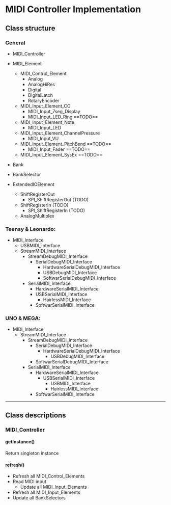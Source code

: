 # MIDI Controller Implementation

## Class structure

### General
- MIDI_Controller

- MIDI_Element
    - MIDI_Control_Element
        - Analog
        - AnalogHiRes
        - Digital
        - DigitalLatch
        - RotaryEncoder
    - MIDI_Input_Element_CC
        - MIDI_Input_7seg_Display
        - MIDI_Input_LED_Ring      ==TODO==
    - MIDI_Input_Element_Note
        - MIDI_Input_LED
    - MIDI_Input_Element_ChannelPressure
        - MIDI_Input_VU
    - MIDI_Input_Element_PitchBend ==TODO==
        - MIDI_Input_Fader	==TODO==
    - MIDI_Input_Element_SysEx	==TODO==

- Bank 

- BankSelector

- ExtendedIOElement
    - ShiftRegisterOut
        - SPI_ShiftRegisterOut    (TODO)
    - ShiftRegisterIn             (TODO)
        - SPI_ShiftRegisterIn     (TODO)
    - AnalogMultiplex


### Teensy & Leonardo:
- MIDI_Interface
    - USBMIDI_Interface
    - StreamMIDI_Interface
         - StreamDebugMIDI_Interface
             - SerialDebugMIDI_Interface
                 - HardwareSerialDebugMIDI_Interface
                 - USBDebugMIDI_Interface
                 - SoftwarSerialDebugMIDI_Interface
        - SerialMIDI_Interface
             - HardwareSerialMIDI_Interface
             - USBSerialMIDI_Interface
                 - HairlessMIDI_Interface
             - SoftwarSerialMIDI_Interface

### UNO & MEGA:
- MIDI_Interface
    - StreamMIDI_Interface
        - StreamDebugMIDI_Interface
            - SerialDebugMIDI_Interface
                - HardwareSerialDebugMIDI_Interface
                    - USBDebugMIDI_Interface
            - SoftwarSerialDebugMIDI_Interface
        - SerialMIDI_Interface
            - HardwareSerialMIDI_Interface
                - USBSerialMIDI_Interface
                    - USBMIDI_Interface
                    - HairlessMIDI_Interface
            - SoftwarSerialMIDI_Interface


***


## Class descriptions

### MIDI_Controller

#### getInstance()
Return singleton instance

#### refresh()
- Refresh all MIDI_Control_Elements
- Read MIDI input
	- Update all MIDI_Input_Elements
- Refresh all MIDI_Input_Elements
- Update all BankSelectors